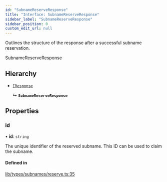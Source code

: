 ```yaml
---
id: "SubnameReserveResponse"
title: "Interface: SubnameReserveResponse"
sidebar_label: "SubnameReserveResponse"
sidebar_position: 0
custom_edit_url: null
---
```


Outlines the structure of the response after a successful subname reservation.

 SubnameReserveResponse

## Hierarchy

- [`IResponse`](IResponse.md)

  ↳ **`SubnameReserveResponse`**

## Properties

### id

• **id**: `string`

The unique identifier of the reserved subname. This ID can be used to claim the subname.

#### Defined in

[lib/types/subnames/reserve.ts:35](https://github.com/JustaName-id/JustaName-sdk/blob/4ff9084/packages/@justaname.id/sdk/src/lib/types/subnames/reserve.ts#L35)
